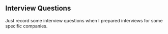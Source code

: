 Interview Questions
-----------------------

Just record some interview questions when I prepared interviews for some specific companies.
